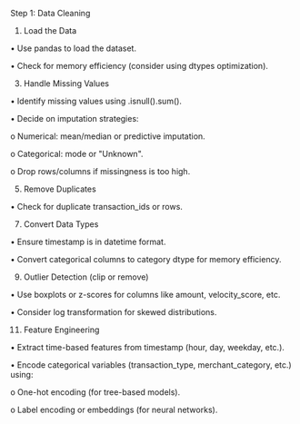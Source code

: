 Step 1: Data Cleaning
1.	Load the Data

•	Use pandas to load the dataset.

•	Check for memory efficiency (consider using dtypes optimization).

3.	Handle Missing Values
   
•	Identify missing values using .isnull().sum().

•	Decide on imputation strategies:

o	Numerical: mean/median or predictive imputation.

o	Categorical: mode or "Unknown".

o	Drop rows/columns if missingness is too high.

5.	Remove Duplicates
   
•	Check for duplicate transaction_ids or rows.

7.	Convert Data Types
   
•	Ensure timestamp is in datetime format.

•	Convert categorical columns to category dtype for memory efficiency.

9.	Outlier Detection (clip or remove)
    
•	Use boxplots or z-scores for columns like amount, velocity_score, etc.

•	Consider log transformation for skewed distributions.

11.	Feature Engineering
    
•	Extract time-based features from timestamp (hour, day, weekday, etc.).

•	Encode categorical variables (transaction_type, merchant_category, etc.) using:

o	One-hot encoding (for tree-based models).

o	Label encoding or embeddings (for neural networks).

